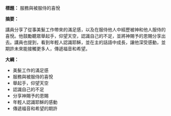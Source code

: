 **標題：** 服務與被服侍的喜悅

**摘要：**

講員分享了從事美髮工作帶來的滿足感，以及在服侍他人中經歷被神和他人服侍的喜悅。他鼓勵聽眾舉起手，仰望天空，認識自己的不足，並將神賜予的恩賜分享出去。講員也提到，看到年輕人認識耶穌，並在主的話語中成長，讓他深受感動，並期許未來能接觸更多人，傳遞福音和希望。

**大綱：**

* 美髮工作的滿足感
* 服務與被服侍的喜悅
* 舉起手，仰望天空
* 認識自己的不足
* 分享神賜予的恩賜
* 年輕人認識耶穌的感動
* 傳遞福音和希望的期許